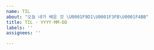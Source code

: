 ```yaml
---
name: TIL
about: "오늘 내가 배운 것 \U0001F9D1\U0001F3FB‍\U0001F4BB"
title: TIL - YYYY-MM-DD
labels: ''
assignees: ''

---
```



